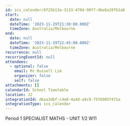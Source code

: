 ```yaml
---
id: ics_calender/8f25b13a-3133-4704-90f7-dbe8a20fb1a8
start:
  date: null
  dateTime: '2023-11-29T21:30:00.000Z'
  timeZone: Australia/Melbourne
end:
  date: null
  dateTime: '2023-11-29T22:45:00.000Z'
  timeZone: Australia/Melbourne
recurrence: null
recurringEventId: null
attendees:
  - optional: false
    email: Mr Russell Lim
    organizer: false
    self: false
attachments: []
calendarId: School Timetable
location: J2
integrationId: d6aa3dbf-c4e0-4a4d-a9c9-75f6905f471a
integrationType: ics_calendar
---
```

Period 1
SPECIALIST MATHS - UNIT 1/2 W11